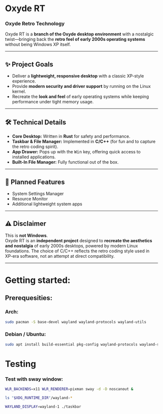 # Oxyde RT  
### Oxyde Retro Technology  

Oxyde RT is a **branch of the Oxyde desktop environment** with a nostalgic twist—bringing back the **retro feel of early 2000s operating systems** without being Windows XP itself.  

---

## ✨ Project Goals
- Deliver a **lightweight, responsive desktop** with a classic XP-style experience.  
- Provide **modern security and driver support** by running on the Linux kernel.  
- Recreate the **look and feel** of early operating systems while keeping performance under tight memory usage.  

---

## 🛠️ Technical Details
- **Core Desktop:** Written in **Rust** for safety and performance.  
- **Taskbar & File Manager:** Implemented in **C/C++** (for fun and to capture the retro coding spirit).  
- **App Drawer:** Pops up with the <kbd>Win</kbd> key, offering quick access to installed applications.  
- **Built-In File Manager:** Fully functional out of the box.  

---

## 📅 Planned Features
- System Settings Manager  
- Resource Monitor  
- Additional lightweight system apps  

---

## ⚠️ Disclaimer
This is **not Windows**.  
Oxyde RT is an **independent project** designed to **recreate the aesthetics and nostalgia** of early 2000s desktops, powered by modern Linux foundations. The choice of C/C++ reflects the retro coding style used in XP-era software, not an attempt at direct compatibility.

---

# Getting started:

## Prerequesities:

### Arch:

```bash
sudo pacman -S base-devel wayland wayland-protocols wayland-utils
```

### Debian / Ubuntu:

```bash
sudo apt install build-essential pkg-config wayland-protocols wayland-scanner libwayland-dev
```

# Testing

### Test with sway window:

```bash
WLR_BACKENDS=x11 WLR_RENDERER=pixman sway -d -D noscanout &               ✔   

ls "$XDG_RUNTIME_DIR"/wayland-*

WAYLAND_DISPLAY=wayland-1 ./taskbar  
```
